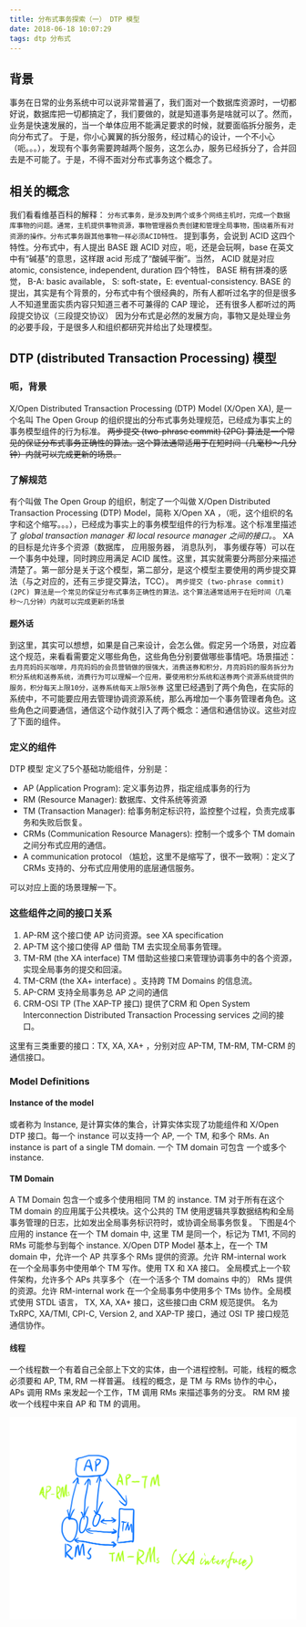 ```yaml
---
title: 分布式事务探索（一） DTP 模型
date: 2018-06-18 10:07:29
tags: dtp 分布式
---
```


## 背景
事务在日常的业务系统中可以说非常普遍了，我们面对一个数据库资源时，一切都好说，数据库把一切都搞定了，我们要做的，就是知道事务是啥就可以了。然而，业务是快速发展的，当一个单体应用不能满足要求的时候，就要面临拆分服务，走向分布式了。
于是，你小心翼翼的拆分服务，经过精心的设计，一个不小心（呃。。。），发现有个事务需要跨越两个服务，这怎么办，服务已经拆分了，合并回去是不可能了。于是，不得不面对分布式事务这个概念了。

## 相关的概念
我们看看维基百科的解释：
`分布式事务，是涉及到两个或多个网络主机时，完成一个数据库事物的问题。通常，主机提供事物资源，事物管理器负责创建和管理全局事物，围绕着所有对资源的操作。分布式事务跟其他事物一样必须ACID特性。`
提到事务，会说到 ACID 这四个特性。分布式中，有人提出 BASE 跟 ACID 对应，呃，还是会玩啊，base 在英文中有“碱基”的意思，这样跟 acid 形成了“酸碱平衡”。当然， ACID 就是对应 atomic, consistence, independent, duration 四个特性， BASE 稍有拼凑的感觉， B-A: basic available， S: soft-state，E: eventual-consistency.
BASE 的提出，其实是有个背景的，分布式中有个很经典的，所有人都听过名字的但是很多人不知道里面实质内容只知道三者不可兼得的 CAP 理论，
还有很多人都听过的两段提交协议（三段提交协议）
因为分布式是必然的发展方向，事物又是处理业务的必要手段，于是很多人和组织都研究并给出了处理模型。
## DTP (distributed Transaction Processing) 模型
### 呃，背景
X/Open Distributed Transaction Processing (DTP) Model (X/Open XA), 是一个名叫 The Open Group 的组织提出的分布式事务处理规范，已经成为事实上的事务模型组件的行为标准。
~~两步提交 (two-phrase commit) (2PC) 算法是一个常见的保证分布式事务正确性的算法。这个算法通常适用于在短时间（几毫秒～几分钟）内就可以完成更新的场景。~~
### 了解规范
有个叫做 The Open Group 的组织，制定了一个叫做 X/Open Distributed Transaction Processing (DTP) Model，简称 X/Open XA ，（呃，这个组织的名字和这个缩写。。。），已经成为事实上的事务模型组件的行为标准。这个标准里描述了 *global transaction manager 和 local resource manager 之间的接口。*。 XA 的目标是允许多个资源（数据库， 应用服务器， 消息队列， 事务缓存等）可以在一个事务中处理，同时跨应用满足 ACID 属性。这里，其实就需要分两部分来描述清楚了。第一部分是关于这个模型，第二部分，是这个模型主要使用的两步提交算法（与之对应的，还有三步提交算法，TCC）。
`两步提交 (two-phrase commit) (2PC) 算法是一个常见的保证分布式事务正确性的算法。这个算法通常适用于在短时间（几毫秒～几分钟）内就可以完成更新的场景`
#### 题外话
到这里，其实可以想想，如果是自己来设计，会怎么做。假定另一个场景，对应着这个规范，来看看需要定义哪些角色，这些角色分别要做哪些事情吧。场景描述：
`去月亮妈妈买咖啡，月亮妈妈的会员营销做的很强大，消费送券和积分，月亮妈妈的服务拆分为积分系统和送券系统，消费行为可以理解一个应用，要使用积分系统和送券两个资源系统提供的服务，积分每天上限10分，送券系统每天上限5张券`
这里已经遇到了两个角色，在实际的系统中，不可能要应用去管理协调资源系统，那么再增加一个事务管理者角色。这些角色之间要通信，通信这个动作就引入了两个概念：通信和通信协议。这些对应了下面的组件。

### 定义的组件
DTP 模型 定义了5个基础功能组件，分别是：
* AP (Application Program): 定义事务边界，指定组成事务的行为
* RM (Resource Manager): 数据库、文件系统等资源
* TM (Transaction Manager): 给事务制定标识符，监控整个过程，负责完成事务和失败后恢复。
* CRMs (Communication Resource Managers): 控制一个或多个 TM domain 之间分布式应用的通信。
* A communication protocol （尴尬，这里不是缩写了，很不一致啊）：定义了 CRMs 支持的、分布式应用使用的底层通信服务。

可以对应上面的场景理解一下。

### 这些组件之间的接口关系
1. AP-RM 这个接口使 AP 访问资源。see XA specification
2. AP-TM 这个接口使得 AP 借助 TM 去实现全局事务管理。
3. TM-RM (the XA interface) TM 借助这些接口来管理协调事务中的各个资源，实现全局事务的提交和回滚。
4. TM-CRM (the XA+ interface) 。支持跨 TM Domains 的信息流。
5. AP-CRM 支持全局事务总 AP 之间的通信
6. CRM-OSI TP (The XAP-TP 接口) 提供了CRM 和 Open System Interconnection Distributed Transaction Processing services 之间的接口。

这里有三类重要的接口：TX, XA, XA+ ，分别对应 AP-TM, TM-RM, TM-CRM 的通信接口。

### Model Definitions
#### Instance of the model
或者称为 Instance, 是计算实体的集合，计算实体实现了功能组件和 X/Open DTP 接口。每一个 instance 可以支持一个 AP, 一个 TM, 和多个 RMs. An instance is part of a single TM domain. 一个 TM domain 可包含 一个或多个 instance.
#### TM Domain
A TM Domain 包含一个或多个使用相同 TM 的 instance.  TM 对于所有在这个 TM domain 的应用属于公共模块。这个公共的 TM 使用逻辑共享数据结构和全局事务管理的日志，比如发出全局事务标识符时，或协调全局事务恢复。
下图是4个应用的 instance 在一个 TM domain 中, 这里 TM 是同一个，标记为 TM1, 不同的 RMs 可能参与到每个 instance.
X/Open DTP Model
基本上，在一个 TM domain 中，允许一个 AP 共享多个 RMs 提供的资源。允许 RM-internal work 在一个全局事务中使用单个 TM 写作。使用 TX 和 XA 接口。
全局模式上一个软件架构，允许多个 APs 共享多个（在一个活多个 TM domains 中的） RMs 提供的资源。允许 RM-internal work 在一个全局事务中使用多个 TMs 协作。全局模式使用 STDL 语言， TX, XA, XA+ 接口，这些接口由 CRM 规范提供。 名为 TxRPC, XA/TMI, CPI-C, Version 2, and XAP-TP 接口，通过 OSI TP 接口规范通信协作。
#### 线程
一个线程数一个有着自己全部上下文的实体，由一个进程控制。可能，线程的概念必须要和 AP, TM, RM 一样普遍。
线程的概念，是 TM 与 RMs 协作的中心， APs 调用 RMs 来发起一个工作，TM 调用 RMs 来描述事务的分支。
RM 
RM 接收一个线程中来自 AP 和 TM 的调用。

![帮助理解的图片](./dtp_1.png)

